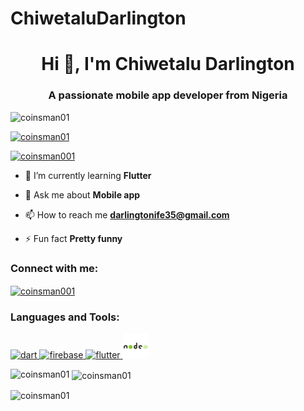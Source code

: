 # ChiwetaluDarlington
<h1 align="center">Hi 👋, I'm Chiwetalu Darlington</h1>
<h3 align="center">A passionate mobile app developer from Nigeria</h3>

<p align="left"> <img src="https://komarev.com/ghpvc/?username=coinsman01&label=Profile%20views&color=0e75b6&style=flat" alt="coinsman01" /> </p>

<p align="left"> <a href="https://github.com/ryo-ma/github-profile-trophy"><img src="https://github-profile-trophy.vercel.app/?username=coinsman01" alt="coinsman01" /></a> </p>

<p align="left"> <a href="https://twitter.com/coinsman001" target="blank"><img src="https://img.shields.io/twitter/follow/coinsman001?logo=twitter&style=for-the-badge" alt="coinsman001" /></a> </p>

- 🌱 I’m currently learning **Flutter**

- 💬 Ask me about **Mobile app**

- 📫 How to reach me **darlingtonife35@gmail.com**

- ⚡ Fun fact **Pretty funny**

<h3 align="left">Connect with me:</h3>
<p align="left">
<a href="https://twitter.com/coinsman001" target="blank"><img align="center" src="https://raw.githubusercontent.com/rahuldkjain/github-profile-readme-generator/master/src/images/icons/Social/twitter.svg" alt="coinsman001" height="30" width="40" /></a>
</p>

<h3 align="left">Languages and Tools:</h3>
<p align="left"> <a href="https://dart.dev" target="_blank" rel="noreferrer"> <img src="https://www.vectorlogo.zone/logos/dartlang/dartlang-icon.svg" alt="dart" width="40" height="40"/> </a> <a href="https://firebase.google.com/" target="_blank" rel="noreferrer"> <img src="https://www.vectorlogo.zone/logos/firebase/firebase-icon.svg" alt="firebase" width="40" height="40"/> </a> <a href="https://flutter.dev" target="_blank" rel="noreferrer"> <img src="https://www.vectorlogo.zone/logos/flutterio/flutterio-icon.svg" alt="flutter" width="40" height="40"/> </a> <a href="https://nodejs.org" target="_blank" rel="noreferrer"> <img src="https://raw.githubusercontent.com/devicons/devicon/master/icons/nodejs/nodejs-original-wordmark.svg" alt="nodejs" width="40" height="40"/> </a> </p>

<p><img align="left" src="https://github-readme-stats.vercel.app/api/top-langs?username=coinsman01&show_icons=true&locale=en&layout=compact" alt="coinsman01" /></p>

<p>&nbsp;<img align="center" src="https://github-readme-stats.vercel.app/api?username=coinsman01&show_icons=true&locale=en" alt="coinsman01" /></p>

<p><img align="center" src="https://github-readme-streak-stats.herokuapp.com/?user=coinsman01&" alt="coinsman01" /></p>
